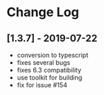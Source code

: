# Change Log

## [1.3.7] - 2019-07-22

- conversion to typescript
- fixes several bugs
- fixes 6.3 compatibility
- use toolkit for building
- fix for issue #154

